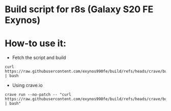 # Build script for r8s (Galaxy S20 FE Exynos)
# How-to use it:

 - Fetch the script and build
```
curl https://raw.githubusercontent.com/exynos990fe/build/refs/heads/crave/build.sh | bash
```
- Using crave.io
```
crave run --no-patch -- "curl https://raw.githubusercontent.com/exynos990fe/build/refs/heads/crave/build.sh | bash"
```

